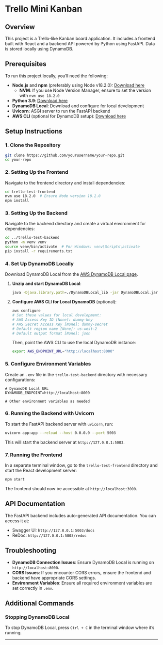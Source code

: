 
# Trello Mini Kanban

## Overview

This project is a Trello-like Kanban board application. It includes a frontend built with React and a backend API powered by Python using FastAPI. Data is stored locally using DynamoDB.

## Prerequisites

To run this project locally, you’ll need the following:

- **Node.js** and **npm** (preferably using Node v18.2.0): [Download here](https://nodejs.org/)
  - **NVM**: If you use Node Version Manager, ensure to set the version with `nvm use 18.2.0`
- **Python 3.9**: [Download here](https://www.python.org/downloads/)
- **DynamoDB Local**: Download and configure for local development
- **Uvicorn**: ASGI server to run the FastAPI backend
- **AWS CLI** (optional for DynamoDB setup): [Download here](https://aws.amazon.com/cli/)

## Setup Instructions

### 1. Clone the Repository

```bash
git clone https://github.com/yourusername/your-repo.git
cd your-repo
```

### 2. Setting Up the Frontend

Navigate to the frontend directory and install dependencies:

```bash
cd trello-test-frontend
nvm use 18.2.0  # Ensure Node version 18.2.0
npm install
```

### 3. Setting Up the Backend

Navigate to the backend directory and create a virtual environment for dependencies:

```bash
cd ../trello-test-backend
python -m venv venv
source venv/bin/activate  # For Windows: venv\Scripts\activate
pip install -r requirements.txt
```

### 4. Set Up DynamoDB Locally

Download DynamoDB Local from the [AWS DynamoDB Local page](https://docs.aws.amazon.com/amazondynamodb/latest/developerguide/DynamoDBLocal.html).

1. **Unzip and start DynamoDB Local**:

   ```bash
   java -Djava.library.path=./DynamoDBLocal_lib -jar DynamoDBLocal.jar -sharedDb
   ```

2. **Configure AWS CLI for Local DynamoDB** (optional):

   ```bash
   aws configure
   # Set these values for local development:
   # AWS Access Key ID [None]: dummy-key
   # AWS Secret Access Key [None]: dummy-secret
   # Default region name [None]: us-west-2
   # Default output format [None]: json
   ```

   Then, point the AWS CLI to use the local DynamoDB instance:

   ```bash
   export AWS_ENDPOINT_URL="http://localhost:8000"
   ```

### 5. Configure Environment Variables

Create an `.env` file in the `trello-test-backend` directory with necessary configurations:

```plaintext
# DynamoDB Local URL
DYNAMODB_ENDPOINT=http://localhost:8000

# Other environment variables as needed
```

### 6. Running the Backend with Uvicorn

To start the FastAPI backend server with `uvicorn`, run:

```bash
uvicorn app:app --reload --host 0.0.0.0 --port 5003
```

This will start the backend server at `http://127.0.0.1:5003`.

### 7. Running the Frontend

In a separate terminal window, go to the `trello-test-frontend` directory and start the React development server:

```bash
npm start
```

The frontend should now be accessible at `http://localhost:3000`.

## API Documentation

The FastAPI backend includes auto-generated API documentation. You can access it at:

- Swagger UI: `http://127.0.0.1:5003/docs`
- ReDoc: `http://127.0.0.1:5003/redoc`

## Troubleshooting

- **DynamoDB Connection Issues**: Ensure DynamoDB Local is running on `http://localhost:8000`.
- **CORS Issues**: If you encounter CORS errors, ensure the frontend and backend have appropriate CORS settings.
- **Environment Variables**: Ensure all required environment variables are set correctly in `.env`.

## Additional Commands

### Stopping DynamoDB Local

To stop DynamoDB Local, press `Ctrl + C` in the terminal window where it’s running.



---
